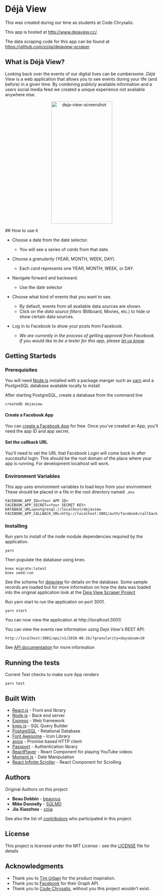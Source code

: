 # Déjà View

This was created during our time as students at Code Chrysalis.

This app is hosted at http://www.dejaview.cc/.

The data scraping code for this app can be found at https://github.com/xzjia/dejaview-scraper.

## What is Déjà View?

Looking back over the events of our digital lives can be cumbersome. _Déjà View_ is a web application that allows you to see events during your life (and before) in a given time. By combining publicly available information and a users social media feed we created a unique experience not available anywhere else.

<p align="center">
<img  height="400" width="200" alt="deja-view-screenshot" src="https://user-images.githubusercontent.com/535311/41805140-9559113e-76de-11e8-8700-7419f8e02bed.png">
</p>
## How to use it

- Choose a date from the date selector.
  - You will see a series of _cards_ from that date.
- Choose a _granularity_ (YEAR, MONTH, WEEK, DAY).
  - Each _card_ represents one YEAR, MONTH, WEEK, or DAY.
- Navigate forward and backward.
  - Use the date selector
- Choose what kind of events that you want to see.
  - By default, events from all available data sources are shown.
  - Click on the _data source filters_ (Billboard, Movies, etc.) to hide or show certain data sources.
- Log in to Facebook to show your posts from Facebook.

  - _We are currently in the process of getting approval from Facebook. If you would like to be a *tester* for this app, please [let us know](http://www.dejaview.cc/about)._

## Getting Starteds

### Prerequisites

You will need [Node.js](https://nodejs.org/) installed with a package manger such as [yarn](https://yarnpkg.com/lang/en/) and a PostgreSQL database available locally to install.

After starting PostgreSQL, create a database from the command line

```
createdb dejaview
```

#### Create a Facebook App

You can [create a Facebook App](https://developers.facebook.com/docs/apps/register) for free. Once you've created an App, you'll need the app ID and app secret.

#### Set the callback URL

You'll need to set the URL that Facebook Login will come back to after successful login. This should be the root domain of the place where your app is running. For development localhost will work.

### Environment Variables

This app uses environment variables to load keys from your environment. These should be placed in a file in the root directory named `.env`

```
FACEBOOK_APP_ID=<Your APP ID>
FACEBOOK_APP_SECRET=<Your SECRET KEY>
DATABASE_URL=postgresql://localhost/dejaview
FACEBOOK_APP_CALLBACK_URL=http://localhost:3001/auth/facebook/callback
```

### Installing

Run yarn to install of the node module dependencies required by the application.

```
yarn
```

Then populate the database using knex.

```
knex migrate:latest
knex seed:run
```

See the schema for [dejaview](documentation/dbschema.png) for details on the database. Some sample records are loaded but for more information on how the data was loaded into the original application look at the [Deja View Scraper Project](https://github.com/xzjia/dejaview-scraper)

Run yarn start to run the application on port 3001.

```
yarn start
```

You can now view the application at http://localhost:3001/

You can view the events raw information using _Deja View's_ REST API:

```
http://localhost:3001/api/v1/2018-06-26/?granularity=days&num=10
```

See [API documentation](documentation/API.md) for more information

## Running the tests

Current Test checks to make sure App renders

```
yarn test
```

## Built With

- [React.js](https://reactjs.org/) - Front end library
- [Node.js](https://nodejs.org/en/) - Back end server
- [Express](https://expressjs.com/) - Web framework
- [knex.js](https://knexjs.org/) - SQL Query Builder
- [PostgreSQL](https://www.postgresql.org/) - Relational Database
- [Font Awesome](https://fontawesome.com/) - Icon Library
- [axios](https://github.com/axios/axios) - Promise based HTTP client
- [Passport](http://www.passportjs.org/) - Authentication library
- [ReactPlayer](https://www.npmjs.com/package/react-player) - React Component for playing YouTube videos
- [Moment.js](https://momentjs.com/) - Date Manipulation
- [React Infinite Scroller](https://www.npmjs.com/package/react-infinite-scroller) - React Component for Scrolling

## Authors

Original Authors on this project

- **Beau Dobbin** - [beaunus](https://github.com/beaunus)
- **Mike Donnelly** - [SQLMD](https://github.com/SQLMD)
- **Jia Xiaozhou** - [xzjia](https://github.com/xzjia)

See also the list of [contributors](https://github.com/beaunus/dejaview/contributors) who participated in this project.

## License

This project is licensed under the MIT License - see the [LICENSE](documentation/LICENSE.md) file for details

## Acknowledgments

- Thank you to [Tim Urban](https://waitbutwhy.com/2014/05/life-weeks.html/) for the product inspiration.
- Thank you to [Facebook](https://developers.facebook.com/docs/graph-api/) for their Graph API.
- Thank you to [Code Chrysalis](https://www.codechrysalis.io/), without you this project wouldn't exist.
